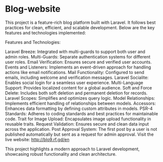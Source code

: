 # Blog-website

This project is a feature-rich blog platform built with Laravel. It follows best practices for clean, efficient, and scalable development. Below are the key features and technologies implemented:

Features and Technologies:

Laravel Breeze: Integrated with multi-guards to support both user and admin roles.
Multi-Guards: Separate authentication systems for different user roles.
Email Verification: Ensures secure and verified user accounts.
Events and Listeners: Implements an event-driven approach for handling actions like email notifications.
Mail Functionality: Configured to send emails, including welcome and verification messages.
Laravel Socialite: Enables social login for a seamless user experience.
Multi-Language Support: Provides localized content for a global audience.
Soft and Force Delete: Includes both soft deletion and permanent deletion for records.
Laravel Scopes: Simplifies and optimizes query logic.
Model Relationships: Implements efficient handling of relationships between models.
Accessors: Enhances data formatting by defining custom attributes in models.
PSR-4 Standards: Adheres to coding standards and best practices for maintainable code.
Trait for Image Upload: Encapsulates image upload functionality in reusable traits.
Request Validation: Ensures secure and clean data input across the application.
Post Approval System: The first post by a user is not published automatically but sent as a request for admin approval.
Visit the live website: http://blo9.rf.gd/en

This project highlights a modern approach to Laravel development, showcasing robust functionality and clean architecture.
